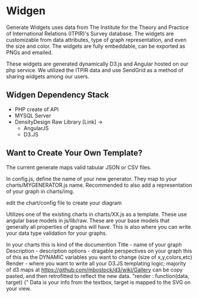 Widgen
=====

Generate Widgets uses data from The Institute for the Theory and Practice of International Relations (ITPIR)'s Survey database. The widgets are customizable from data attributes, type of graph representation, and even the size and color. The widgets are fully embeddable, can be exported as PNGs and emailed.

These widgets are generated dynamically D3.js and Angular hosted on our php service. We utilized the ITPIR data and use SendGrid as a method of sharing widgets among our users.

Widgen Dependency Stack
---
- PHP create of API
- MYSQL Server
- DensityDesign Raw Library [Link] ->
    - AngularJS
    - D3.JS

Want to Create Your Own Template?
---
The current generate maps valid tabular JSON or CSV files.

In config.js, define the name of your new generator. They map to your charts/MYGENERATOR.js name. Recommended to also add a representation of your graph in  charts/img.

edit the chart/config file to create your diagram

Utilizes one of the existing charts in charts/XX.js as a template. These use angular base models in  js/lib/raw. These are your base models that generally all properties of graphs will have. This is also where you can write your data type validation for your graphs.

In your charts this is kind of the documention
Title - name of your graph
Description - description
options - dragable perspectives on your graph this of this as the DYNAMIC variables you want to change (size of x,y,colors,etc)
Render - where you want to write all your D3.JS templating logic; majority of d3 maps at https://github.com/mbostock/d3/wiki/Gallery can be copy pasted, and then retrofitted to reflect the new data.
"render : function(data, target) {"
Data is your info from the textbox, target is mapped to the SVG on your view.

